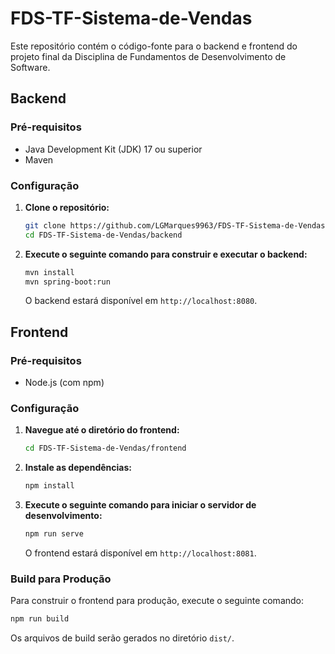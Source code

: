 # FDS-TF-Sistema-de-Vendas

Este repositório contém o código-fonte para o backend e frontend do projeto final da Disciplina de Fundamentos de Desenvolvimento de Software.

## Backend

### Pré-requisitos

- Java Development Kit (JDK) 17 ou superior
- Maven

### Configuração

1. **Clone o repositório:**

    ```bash
    git clone https://github.com/LGMarques9963/FDS-TF-Sistema-de-Vendas.git
    cd FDS-TF-Sistema-de-Vendas/backend
    ```

2. **Execute o seguinte comando para construir e executar o backend:**

    ```bash
    mvn install
    mvn spring-boot:run
    ```

    O backend estará disponível em `http://localhost:8080`.

## Frontend

### Pré-requisitos

- Node.js (com npm)

### Configuração

1. **Navegue até o diretório do frontend:**

    ```bash
    cd FDS-TF-Sistema-de-Vendas/frontend
    ```

2. **Instale as dependências:**

    ```bash
    npm install
    ```

3. **Execute o seguinte comando para iniciar o servidor de desenvolvimento:**

    ```bash
    npm run serve
    ```

    O frontend estará disponível em `http://localhost:8081`.

### Build para Produção

Para construir o frontend para produção, execute o seguinte comando:

```bash
npm run build
```

Os arquivos de build serão gerados no diretório `dist/`.
